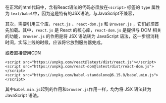 在正常的html代码中，含有React语法的代码必须放在`<script>` 标签的 `type` 属性为 `text/babel`中，因为这是特有的JSX语法，与JavaScript不兼容，

其次，需要引用三个库，`react.js` 、`react-dom.js` 和 `Browser.js` ，它们必须首先加载。其中，`react.js` 是 React 的核心库，`react-dom.js` 是提供与 DOM 相关的功能，`Browser.js` 的作用是将 JSX 语法转为 JavaScript 语法，这一步很消耗时间，实际上线的时候，应该将它放到服务器完成。

或者直接使用CDN
````
<script src="https://unpkg.com/react@latest/dist/react.js"></script>
<script src="https://unpkg.com/react-dom@latest/dist/react-dom.js"></script>
<script src="https://unpkg.com/babel-standalone@6.15.0/babel.min.js"></script>
````

其中`babel.min.js`起到的作用和`browser.js`作用一样，均为将 JSX 语法转为 JavaScript 语法。
